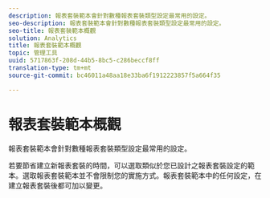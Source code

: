 ```yaml
---
description: 報表套裝範本會針對數種報表套裝類型設定最常用的設定。
seo-description: 報表套裝範本會針對數種報表套裝類型設定最常用的設定。
seo-title: 報表套裝範本概觀
solution: Analytics
title: 報表套裝範本概觀
topic: 管理工具
uuid: 5717863f-208d-44b5-8bc5-c286beccf8ff
translation-type: tm+mt
source-git-commit: bc46011a48aa18e33ba6f1912223857f5a664f35

---
```



# 報表套裝範本概觀

報表套裝範本會針對數種報表套裝類型設定最常用的設定。

若要節省建立新報表套裝的時間，可以選取類似於您已設計之報表套裝設定的範本。選取報表套裝範本並不會限制您的實施方式。報表套裝範本中的任何設定，在建立報表套裝後都可加以變更。

<!-- Meike, links to relevant articles? -->
